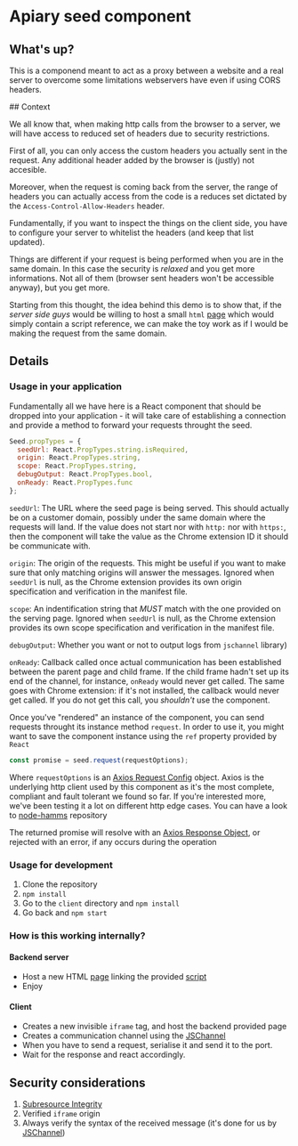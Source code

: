 # Apiary seed component

## What's up?

This is a componend meant to act as a proxy between a website and a real server
to overcome some limitations webservers have even if using CORS headers.

## Context

We all know that, when making http calls from the browser to a server, we will
have access to reduced set of headers due to security restrictions.

First of all, you can only access the custom headers you actually sent in the
request. Any additional header added by the browser is (justly) not accesible.

Moreover, when the request is coming back from the server, the range of headers
you can actually access from the code is a reduces set dictated by the
`Access-Control-Allow-Headers` header.

Fundamentally, if you want to inspect the things on the client side, you have
to configure your server to whitelist the headers (and keep that list updated).

Things are different if your request is being performed when you are in the same
domain. In this case the security is *relaxed* and you get more informations. Not
all of them (browser sent headers won't be accessible anyway), but you get more.

Starting from this thought, the idea behind this demo is to show that, if the
*server side guys* would be willing to host a small `html` [page][1] which would
simply contain a script reference, we can make the toy work as if I would be
making the request from the same domain.

## Details

### Usage in your application
Fundamentally all we have here is a React component that should be dropped into
your application - it will take care of establishing a connection and provide
a method to forward your requests throught the seed.

```javascript
Seed.propTypes = {
  seedUrl: React.PropTypes.string.isRequired,
  origin: React.PropTypes.string,
  scope: React.PropTypes.string,
  debugOutput: React.PropTypes.bool,
  onReady: React.PropTypes.func
};
```

`seedUrl`: The URL where the seed page is being served. This should actually be
on a customer domain, possibly under the same domain where the requests will land.
If the value does not start nor with `http:` nor with `https:`, then the component
will take the value as the Chrome extension ID it should be communicate with.

`origin`: The origin of the requests. This might be useful if you want to make sure
that only matching origins will answer the messages. Ignored when `seedUrl` is null,
as the Chrome extension provides its own origin specification and verification
in the manifest file.

`scope`: An indentification string that *MUST* match with the one provided on the
serving page. Ignored when `seedUrl` is null, as the Chrome extension provides its
 own scope specification and verification in the manifest file.

`debugOutput`: Whether you want or not to output logs from `jschannel` library)

`onReady`: Callback called once actual communication has been established between
the parent page and child frame. If the child frame hadn't set up its end of the
channel, for instance, `onReady` would never get called. The same goes with Chrome
extension: if it's not installed, the callback would never get called.
If you do not get this call, you *shouldn't* use the component.

Once you've "rendered" an instance of the component, you can send requests throught
its instance method `request`. In order to use it, you might want to save the
component instance using the `ref` property provided by `React`

```javascript
const promise = seed.request(requestOptions);
```

Where `requestOptions` is an [Axios Request Config][7] object. Axios is the
underlying http client used by this component as it's the most complete,
compliant and fault tolerant we found so far. If you're interested more, we've
been testing it a lot on different http edge cases. You can have a look to
[node-hamms][8] repository

The returned promise will resolve with an [Axios Response Object][9], or rejected
with an error, if any occurs during the operation

### Usage for development

1. Clone the repository
2. `npm install`
3. Go to the `client` directory and `npm install`
4. Go back and `npm start`

### How is this working internally?

#### Backend server
- Host a new HTML [page][1] linking the provided [script][2]
- Enjoy

#### Client
- Creates a new invisible `iframe` tag, and host the backend provided page
- Creates a communication channel using the [JSChannel][5]
- When you have to send a request, serialise it and send it to the port.
- Wait for the response and react accordingly.

## Security considerations
1. [Subresource Integrity][6]
2. Verified `iframe` origin
3. Always verify the syntax of the received message (it's done for us by [JSChannel][3])

[1]: https://github.com/apiaryio/apiary-console-seed/blob/master/serve-seed.ejs
[2]: https://github.com/apiaryio/apiary-console-seed/blob/master/client/public/apiary-customer-seed.js
[3]: https://developer.mozilla.org/en-US/docs/Web/API/Channel_Messaging_API
[5]: https://github.com/mozilla/jschannel
[6]: https://developer.mozilla.org/en-US/docs/Web/Security/Subresource_Integrity
[7]: https://github.com/mzabriskie/axios#request-config
[8]: https://github.com/apiaryio/node-hamms
[9]: https://github.com/mzabriskie/axios#response-schema
